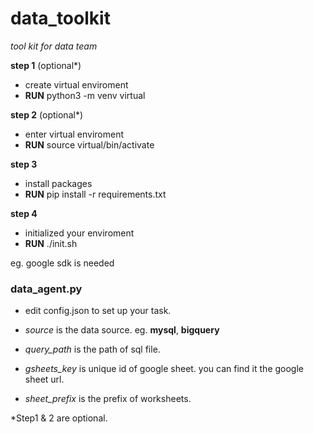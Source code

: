 # data_toolkit
*tool kit for data team*

**step 1** (optional*)
- create virtual enviroment
- **RUN** python3 -m venv virtual

**step 2** (optional*)
- enter virtual enviroment
- **RUN** source virtual/bin/activate

**step 3**
- install packages
- **RUN** pip install -r requirements.txt

**step 4**
- initialized your enviroment
- **RUN** ./init.sh

eg. google sdk is needed

### data_agent.py

- edit config.json to set up your task.

- *source* is the data source. eg. **mysql**, **bigquery**

- *query_path* is the path of sql file.

- *gsheets_key* is unique id of google sheet. you can find it the google sheet url.

- *sheet_prefix* is the prefix of worksheets.


\*Step1 & 2 are optional.
